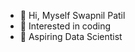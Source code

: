 - 👋 Hi, Myself Swapnil Patil
- 👀 Interested in coding
- 🌱 Aspiring Data Scientist

<!---
Swapnil-417/Swapnil-417 is a ✨ special ✨ repository because its `README.md` (this file) appears on your GitHub profile.
You can click the Preview link to take a look at your changes.
--->
